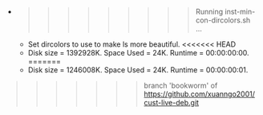 * >>>>>>>>> Running inst-min-con-dircolors.sh ...
  * Set dircolors to use  to make ls more beautiful.
<<<<<<< HEAD
  * Disk size = 1392928K. Space Used = 24K. Runtime = 00:00:00:00.
=======
  * Disk size = 1246008K. Space Used = 24K. Runtime = 00:00:00:01.
>>>>>>> branch 'bookworm' of https://github.com/xuanngo2001/cust-live-deb.git
